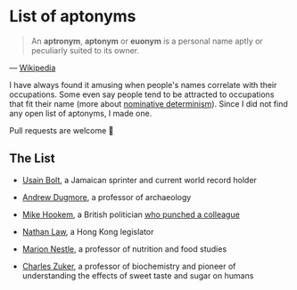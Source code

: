 # List of aptonyms

> An **aptronym**, **aptonym** or **euonym** is a personal name aptly or peculiarly suited to its owner.

— [Wikipedia](https://en.wikipedia.org/wiki/Aptronym)

I have always found it amusing when people's names correlate with their occupations. Some even say people tend to be attracted to occupations that fit their name (more about [nominative determinism](https://en.wikipedia.org/wiki/Nominative_determinism)). Since I did not find any open list of aptonyms, I made one.

Pull requests are welcome 🙌 


## The List

- [Usain Bolt](https://en.wikipedia.org/wiki/Usain_Bolt), a Jamaican sprinter and current world record holder

- [Andrew Dugmore](http://www.ed.ac.uk/geosciences/people?indv=4), a professor of archaeology

- [Mike Hookem](https://en.wikipedia.org/wiki/Mike_Hookem), a British politician [who punched a colleague](http://www.vox.com/world/2016/10/6/13189338/steven-woolfe-punched)

- [Nathan Law](https://en.wikipedia.org/wiki/Nathan_Law), a Hong Kong legislator

- [Marion Nestle](http://steinhardt.nyu.edu/faculty/Marion_Nestle), a professor of nutrition and food studies

- [Charles Zuker](https://en.wikipedia.org/wiki/Charles_Zuker), a professor of biochemistry and pioneer of understanding the effects of sweet taste and sugar on humans
